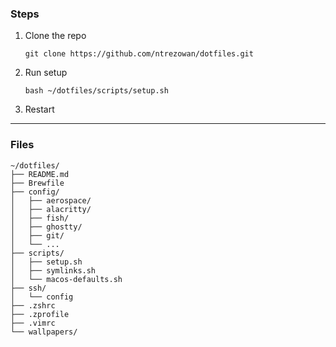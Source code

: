 ### Steps
1. Clone the repo

      `git clone https://github.com/ntrezowan/dotfiles.git`

3. Run setup

      `bash ~/dotfiles/scripts/setup.sh`

4. Restart

---

### Files
```
~/dotfiles/
├── README.md
├── Brewfile
├── config/
│   ├── aerospace/
│   ├── alacritty/
│   ├── fish/
│   ├── ghostty/
│   ├── git/
│   └── ...
├── scripts/
│   ├── setup.sh
│   ├── symlinks.sh
│   └── macos-defaults.sh
├── ssh/
│   └── config
├── .zshrc
├── .zprofile
├── .vimrc
└── wallpapers/
```

